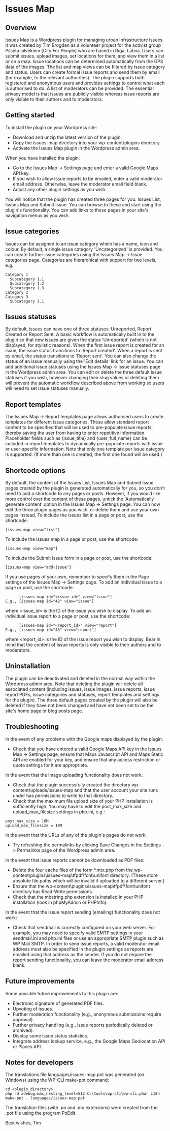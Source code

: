 # Issues Map

## Overview
Issues Map is a Wordpress plugin for managing urban infrastructure issues.
It was created by Tim Brogden as a volunteer project for the activist group 
Pilsēta cilvēkiem [City For People] who are based in Rīga, Latvia.
Users can submit issues, upload images, set locations for them, and 
view them in a list or on a map. Issue locations can be determined
automatically from the GPS data of the images. The list and map views can be
filtered by issue category and status. Users can create formal issue reports
and send them by email (for example, to the relevant authorities).
The plugin supports both registered and anonymous users and provides settings
to control what each is authorised to do. A list of moderators can be provided. 
The essential privacy model is that issues are publicly visible whereas 
issue reports are only visible to their authors and to moderators.

## Getting started
To install the plugin on your Wordpress site:
- Download and unzip the latest version of the plugin.
- Copy the issues-map directory into your wp-content/plugins directory.
- Activate the Issues Map plugin in the Wordpress admin area.

When you have installed the plugin:
- Go to the Issues Map -> Settings page and enter a valid Google Maps API key.
- If you wish to allow issue reports to be emailed, enter a valid moderator email
address. Otherwise, leave the moderator email field blank.
- Adjust any other plugin settings as you wish.

You will notice that the plugin has created three pages for you: Issues List, 
Issues Map and Submit Issue. You can browse to these and start using the plugin's
functionality. You can add links to these pages in your site's navigation menus
as you wish.

## Issue categories
Issues can be assigned to an issue category which has a name, icon and colour.
By default, a single issue category 'Uncategorized' is provided. You can create 
further issue categories using the Issues Map -> Issue categories page. Categories 
are hierarchical with support for two levels, e.g. 
```
Category 1
  Subcategory 1.1
  Subcategory 1.2
  Subcategory 1.3
Category 2
Category 3
  Subcategory 3.1
```

## Issues statuses
By default, issues can have one of three statuses: Unreported, Report Created or 
Report Sent. A basic workflow is automatically built in to the plugin so that
new issues are given the status 'Unreported' (which is not displayed, for stylistic
reasons). When the first issue report is created for an issue, the issue status 
transitions to 'Report created'. When a report is sent by email, the status
transitions to 'Report sent'. You can also change the status of an issue manually
using the 'Edit details' link for an issue. You can add additional issue statuses
using the Issues Map -> Issue statuses page in the Wordpress admin area. You can
edit or delete the three default issue statuses if you wish, however changing their
slug values or deleting them will prevent the automatic workflow described above 
from working so users will need to set issue statuses manually.

## Report templates
The Issues Map -> Report templates page allows authorised users to create 
templates for different issue categories. These allow standard report content 
to be specified that will be used to pre-populate issue reports, thereby
saving the user from having to enter repetitive information.
Placeholder fields such as {issue_title} and {user_full_name} 
can be included in report templates to dynamically pre-populate 
reports with issue or user-specific information. Note that only one template
per issue category is supported. (If more than one is created, the first one
found will be used.)

## Shortcode options
By default, the content of the Issues List, Issues Map and Submit Issue pages
created by the plugin is generated automatically for you, so you don't need 
to add a shortcode to any pages or posts. However, if you would like 
more control over the content of these pages, untick the 
'Automatically generate content' option in the Issues Map -> Settings page.
You can now edit the three plugin pages as you wish, or delete them
and use your own pages instead.
To include the issues list in a page or post, use the shortcode:
```
[issues-map view="list"]
```
To include the issues map in a page or post, use the shortcode:
```
[issues-map view="map"]
```
To include the Submit Issue form in a page or post, use the shortcode:
```
[issues-map view="add-issue"]
```
If you use pages of your own, remember to specify them in the Page settings 
of the Issues Map -> Settings page.
To add an individual issue to a page or post, use the shortcode:
```
      [issues-map id="<issue_id>" view="issue"]
E.g., [issues-map id="42" view="issue"]
```
where <issue_id> is the ID of the issue you wish to display.
To add an individual issue report to a page or post, use the shortcode:
```
      [issues-map id="<report_id>" view="report"]
E.g., [issues-map id="43" view="report"]
```
where <report_id> is the ID of the issue report you wish to display.
Bear in mind that the content of issue reports is only visible to their
authors and to moderators.

## Uninstallation
The plugin can be deactivated and deleted in the normal way within the Wordpress 
admin area. Note that deleting the plugin will delete all associated content
(including issues, issue images, issue reports, issue report PDFs, issue categories and statuses,
report templates and settings for the plugin). The three default pages created by 
the plugin will also be deleted if they have not been changed and have not been 
set to be the site's home page or blog posts page.

## Troubleshooting

In the event of any problems with the Google maps displayed by the plugin:
- Check that you have entered a valid Google Maps API key in the 
Issues Map -> Settings page, ensure that Maps Javascript API and Maps Static API
are enabled for your key, and ensure that any access restriction or quota settings for it are appropriate.

In the event that the image uploading functionality does not work:
- Check that the plugin successfully created the directory wp-content/uploads/issues-map
and that the user account your site runs under has permissions to write to that directory.
- Check that the maximum file upload size of your PHP installation is sufficiently high.
You may have to edit the post_max_size and upload_max_filesize settings in php.ini, e.g.:
```
post_max_size = 10M
upload_max_filesize = 10M
```

In the event that the URLs of any of the plugin's pages do not work:
- Try refreshing the permalinks by clicking Save Changes in the 
Settings -> Permalinks page of the Wordpress admin area.

In the event that issue reports cannot be downloaded as PDF files:
- Delete the four cache files of the form *.mtx.php from the wp-content\plugins\issues-map\tfpdf\font\unifont directory. 
(These store absolute file paths which will be invalid if uploaded to a different server.)
- Ensure that the wp-content\plugins\issues-map\tfpdf\font\unifont directory has Read-Write permissions.
- Check that the mbstring php extension is installed in your PHP installation (look in phpMyAdmin or PHPInfo).

In the event that the issue report sending (emailing) functionality does not work:
- Check that sendmail is correctly configured on your web server.
For example, you may need to specify valid SMTP settings in your sendmail.ini 
and php.ini files or use an appropriate SMTP plugin such as WP Mail SMTP.
In order to send issue reports, a valid moderator email address must also be specified 
in the plugin settings as reports are emailed using that address as the sender.
If you do not require the report sending functionality, you can leave the 
moderator email address blank.

## Future improvements
Some possible future improvements to this plugin are:
- Electronic signature of generated PDF files.
- Upvoting of issues.
- Further moderation functionality (e.g., anonymous submissions require approval).
- Further privacy handling (e.g., issue reports periodically deleted or archived).
- Display some issue status statistics.
- Integrate address lookup service, e.g., the Google Maps Geolocation API or Places API.

## Notes for developers
The translations file languages/issues-map.pot was generated (on Windows) using the WP-CLI make-pot command:
```
cd <plugin_directory>
php -d xdebug.max_nesting_level=512 C:\tools\wp-cli\wp-cli.phar i18n make-pot . languages/issues-map.pot
```
The translation files (with .po and .mo extensions) were created from the .pot file using the program PoEdit.

Best wishes,
Tim

